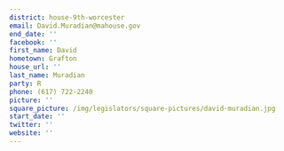 ```yaml
---
district: house-9th-worcester
email: David.Muradian@mahouse.gov
end_date: ''
facebook: ''
first_name: David
hometown: Grafton
house_url: ''
last_name: Muradian
party: R
phone: (617) 722-2240
picture: ''
square_picture: /img/legislators/square-pictures/david-muradian.jpg
start_date: ''
twitter: ''
website: ''
---
```

